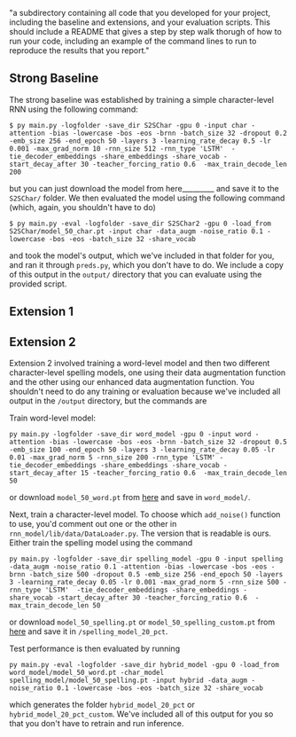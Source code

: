 "a subdirectory containing all code that you developed for your project, including the baseline and extensions, and your evaluation scripts. This should include a README that gives a step by step walk thorugh of how to run your code, including an example of the command lines to run to reproduce the results that you report."

## Strong Baseline
The strong baseline was established by training a simple character-level RNN using the following command:
```
$ py main.py -logfolder -save_dir S2SChar -gpu 0 -input char -attention -bias -lowercase -bos -eos -brnn -batch_size 32 -dropout 0.2 -emb_size 256 -end_epoch 50 -layers 3 -learning_rate_decay 0.5 -lr 0.001 -max_grad_norm 10 -rnn_size 512 -rnn_type 'LSTM'  -tie_decoder_embeddings -share_embeddings -share_vocab -start_decay_after 30 -teacher_forcing_ratio 0.6  -max_train_decode_len 200
```
but you can just download the model from here_________ and save it to the `S2SChar/` folder. We then evaluated the model using the following command (which, again, you shouldn't have to do)
```
$ py main.py -eval -logfolder -save_dir S2SChar2 -gpu 0 -load_from S2SChar/model_50_char.pt -input char -data_augm -noise_ratio 0.1 -lowercase -bos -eos -batch_size 32 -share_vocab
```
and took the model's output, which we've included in that folder for you, and ran it through `preds.py`, which you don't have to do. We include a copy of this output in the `output/` directory that you can evaluate using the provided script.

## Extension 1




## Extension 2
Extension 2 involved training a word-level model and then two different character-level spelling models, one using their data augmentation function and the other using our enhanced data augmentation function. You shouldn't need to do any training or evaluation because we've included all output in the `/output` directory, but the commands are

Train word-level model:
```
py main.py -logfolder -save_dir word_model -gpu 0 -input word -attention -bias -lowercase -bos -eos -brnn -batch_size 32 -dropout 0.5 -emb_size 100 -end_epoch 50 -layers 3 -learning_rate_decay 0.05 -lr 0.01 -max_grad_norm 5 -rnn_size 200 -rnn_type 'LSTM' -tie_decoder_embeddings -share_embeddings -share_vocab -start_decay_after 15 -teacher_forcing_ratio 0.6  -max_train_decode_len 50
```
or download `model_50_word.pt` from [here](https://drive.google.com/drive/folders/1ycpwbw02DDP2WRxl24z0udGudD-kXsWo?usp=sharing) and save in `word_model/`.

Next, train a character-level model. To choose which `add_noise()` function to use, you'd comment out one or the other in  `rnn_model/lib/data/DataLoader.py`. The version that is readable is ours. Either train the spelling model using the command
```
py main.py -logfolder -save_dir spelling_model -gpu 0 -input spelling -data_augm -noise_ratio 0.1 -attention -bias -lowercase -bos -eos -brnn -batch_size 500 -dropout 0.5 -emb_size 256 -end_epoch 50 -layers 3 -learning_rate_decay 0.05 -lr 0.001 -max_grad_norm 5 -rnn_size 500 -rnn_type 'LSTM'  -tie_decoder_embeddings -share_embeddings -share_vocab -start_decay_after 30 -teacher_forcing_ratio 0.6  -max_train_decode_len 50
```
or download `model_50_spelling.pt` or `model_50_spelling_custom.pt` from [here](https://drive.google.com/drive/folders/1ycpwbw02DDP2WRxl24z0udGudD-kXsWo?usp=sharing) and save it in `/spelling_model_20_pct`.

Test performance is then evaluated by running
```
py main.py -eval -logfolder -save_dir hybrid_model -gpu 0 -load_from word_model/model_50_word.pt -char_model spelling_model/model_50_spelling.pt -input hybrid -data_augm -noise_ratio 0.1 -lowercase -bos -eos -batch_size 32 -share_vocab
```
which generates the folder `hybrid_model_20_pct` or `hybrid_model_20_pct_custom`. We've included all of this output for you so that you don't have to retrain and run inference.


